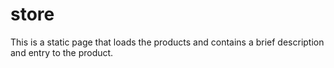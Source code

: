 # store
This is a static page that loads the products and contains a brief description and entry to the product.
